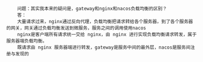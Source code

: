         
        问题：其实我本来的疑问是，gateway和nginx和nacos负载均衡的区别？
        答：
        大量请求过来，nginx通过反向代理，负载均衡把请求转给各个服务器，到了各个服务器的网关，网关通过负载均衡发送到微服务，服务之间的调用使用nacos
        nginx是客户端所有请求统一交给 nginx，由 nginx 进行实现负载均衡请求转发，属于服务器端负载均衡。
        既请求由 nginx 服务器端进行转发，gateway是服务中间的最外层，nacos是服务间注册与发现的
